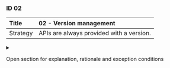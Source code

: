 ### ID 02

| Title    | __02 - Version management__ |
| :----    | :---------- |
| Strategy | APIs are always provided with a version. |

<details><summary>

Open section for explanation, rationale and exception conditions 

</summary>

#### Explanation

APIs are always provided with a version. Rules for versioning:
+ major: Not backward compatible, therefore major impact for the service consumer;
+ minor: Backward compatible, limited impact for the service consumer;
+ patch: Backward compatible, no impact for the service consumer. Intended for small fixes and may be rolled out without further specific notification.

Which version characteristic is included in the naming of the API is described in the NEDU API URI guidelines [6](../references.md).

#### Rationale

Agreements on which version(s) is/are in production and whether there is a transition period between the versions are, in contrast to the guidelines from ASNO (API Principle 4.4/API-20), not imposed as a generic guideline for the energy sector. Instead, agreements are made and recorded per API. New versions of the API and production version are supported during a transition period. The number of versions that may be in production simultaneously is limited to two (2) or as prescribed in the implementation strategy of the relevant MFF Topic.

#### Exceptions

n.a.

</details>
